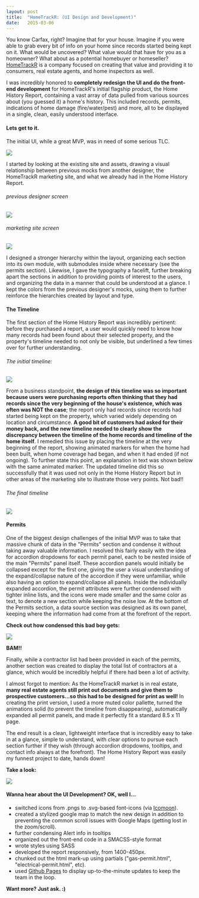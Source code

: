 ```yaml
---
layout: post
title:  "HomeTrackR: (UI Design and Development)"
date:   2015-03-06
---
```


You know Carfax, right? Imagine that for your house. Imagine if you were able to grab every bit of info on your home since records started being kept on it. What would be uncovered? What value would that have for you as a homeowner? What about as a potential homebuyer or homeseller? [HomeTrackR](https://hometrackr.com/) is a company focused on creating that value and providing it to consumers, real estate agents, and home inspectors as well.

I was incredibly honored to **completely redesign the UI and do the front-end development** for HomeTrackR's initial flagship product, the Home History Report, containing a vast array of data pulled from various sources about (you guessed it) a home's history. This included records, permits, indications of home damage (fire/water/pest) and more, all to be displayed in a single, clean, easily understood interface.

#### Lets get to it.
The initial UI, while a great MVP, was in need of some serious TLC.

<a href="{{ site.baseurl }}/assets/img/hometrackr-ui/old-screen.png"><img src="{{ site.baseurl }}/assets/img/hometrackr-ui/old-screen.png"></a>

I started by looking at the existing site and assets, drawing a visual relationship between previous mocks from another designer, the HomeTrackR marketing site, and what we already had in the Home History Report.

###### previous designer screen
<a href="{{ site.baseurl }}/assets/img/hometrackr-ui/previous-designer-mocks.png"><img src="{{ site.baseurl }}/assets/img/hometrackr-ui/previous-designer-mocks.png"></a>

###### marketing site screen
<a href="{{ site.baseurl }}/assets/img/hometrackr-ui/website-screen.png"><img src="{{ site.baseurl }}/assets/img/hometrackr-ui/website-screen.png"></a>

I designed a stronger hierarchy within the layout, organizing each section into its own module, with submodules inside where necessary (see the permits section). Likewise, I gave the typography a facelift, further breaking apart the sections in addition to providing points of interest to the users, and organizing the data in a manner that could be understood at a glance. I kept the colors from the previous designer's mocks, using them to further reinforce the hierarchies created by layout and type.

#### The Timeline
The first section of the Home History Report was incredibly pertinent: before they purchased a report, a user would quickly need to know how many records had been found about their selected property, and the property's timeline needed to not only be visible, but underlined a few times over for further understanding.

###### The initial timeline:
<a href="{{ site.baseurl }}/assets/img/hometrackr-ui/screens.png"><img src="{{ site.baseurl }}/assets/img/hometrackr-ui/initial-timeline.png"></a>

From a business standpoint, **the design of this timeline was so important because users were purchasing reports often thinking that they had records since the very beginning of the house's existence, which was often was NOT the case**; the report only had records since records had started being kept on the property, which varied widely depending on location and circumstance. **A good bit of customers had asked for their money back, and the new timeline needed to clearly show the discrepancy between the timeline of the home records and timeline of the home itself**. I remedied this issue by placing the timeline at the very beginning of the report, showing animated markers for when the home had been built, when home coverage had began, and when it had ended (if not ongoing). To further state this point, an explanation in text was shown below with the same animated marker. The updated timeline did this so successfully that it was used not only in the Home History Report but in other areas of the marketing site to illustrate those very points. Not bad!!

###### The final timeline
<a href="{{ site.baseurl }}/assets/img/hometrackr-ui/final-timeline.png"><img src="{{ site.baseurl }}/assets/img/hometrackr-ui/final-timeline.png"></a>


#### Permits
One of the biggest design challenges of the initial MVP was to take that massive chunk of data in the "Permits" section and condense it without taking away valuable information. I resolved this fairly easily with the idea for accordion dropdowns for each permit panel, each to be nested inside of the main "Permits" panel itself. These accordion panels would initially be collapsed except for the first one, giving the user a visual understanding of the expand/collapse nature of the accordion if they were unfamiliar, while also having an option to expand/collapse all panels. Inside the individually expanded accordion, the permit attributes were further condensed with tighter inline lists, and the icons were made smaller and the same color as text, to denote a new section while keeping the noise low. At the bottom of the Permits section, a data source section was designed as its own panel, keeping where the information had come from at the forefront of the report.

**Check out how condensed this bad boy gets:**

<img src="{{ site.baseurl }}/assets/img/hometrackr-ui/old-vs-new-report.png">

**BAM!!**

Finally, while a contractor list had been provided in each of the permits, another section was created to display the total list of contractors at a glance, which would be incredibly helpful if there had been a lot of activity.

I almost forgot to mention: As the HomeTrackR market is in real estate, **many real estate agents still print out documents and give them to prospective customers...so this had to be designed for print as well!** In creating the print version, I used a more muted color pallette, turned the animations solid (to prevent the timeline from disappearing), automatically expanded all permit panels, and made it perfectly fit a standard 8.5 x 11 page.

The end result is a clean, lightweight interface that is incredibly easy to take in at a glance, simple to understand, with clear options to pursue each section further if they wish (through accordion dropdowns, tooltips, and contact info always at the forefront). The Home History Report was easily my funnest project to date, hands down!

**Take a look:**

<a href="{{ site.baseurl }}/assets/img/hometrackr-ui/all-new.png"><img src="{{ site.baseurl }}/assets/img/hometrackr-ui/all-new.png"></a>


#### Wanna hear about the UI Development? OK, well I...

* switched icons from .pngs to .svg-based font-icons (via [Icomoon](https://icomoon.io/)).
* created a stylized google map to match the new design in addition to preventing the common scroll issues with Google Maps (getting lost in the zoom/scroll).
* further condensing Alert info in tooltips
* organized out the front-end code in a SMACSS-style format
* wrote styles using SASS
* developed the report responsively, from 1400-450px.
* chunked out the html mark-up using partials ("gas-permit.html", "electrical-permit.html", etc).
* used [Github Pages](https://pages.github.com/) to display up-to-the-minute updates to keep the team in the loop.

**Want more? Just ask. :)**
